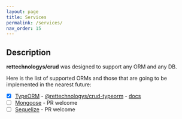 ```yaml
---
layout: page
title: Services
permalink: /services/
nav_order: 15
---
```


## Description

**rettechnologys/crud** was designed to support any ORM and any DB.

Here is the list of supported ORMs and those that are going to be implemented in the nearest future:

- [x] [TypeORM](https://typeorm.io) - [@rettechnologys/crud-typeorm](https://www.npmjs.com/package/@rettechnologys/crud-typeorm) - [docs](service-typeorm/)
- [ ] [Mongoose](https://mongoosejs.com/) - PR welcome
- [ ] [Sequelize](http://docs.sequelizejs.com/) - PR welcome
